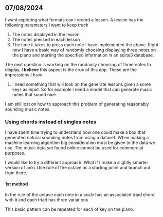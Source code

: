 ## 07/08/2024
I want exploring what formats can I record a lesson. A lesson has the following parameters I want to keep track
1. The notes displayed in the lesson
2. The notes pressed in each lesson
3. The time it takes to press each note
I have implemented the above. Right now I have a basic way of randomly choosing displaying three notes on the piano and starting the specified information in an sqlite3 database.

The next question is working on the randomly choosing of three notes to display. **I believe** this aspect is the crux of this app. These are the impressions I have 
1. I need something that will look on the generate lessons given a some keys as input. So for example I need a model that can generate music notes that sound nice.


I am still lost on how to approach this problem of generating reasonably sounding music notes. 

### Using chords instead of singles notes
I have spent time trying to understand how one could make a box that generated natural sounding notes from using a dataset. When making a machine learning algorithm big consideration must be given to the data we use. The music data set found online cannot be used for commercial purposes.

I would like to try a different approach. What if I make a slightly smarter version of anki. Use rule of the octave as a starting point and branch out from there.

#### 1st method
In the rule of the octave each note in a scale has an associated triad chord with it and each triad has three variations

This basic pattern can be repeated for each of key on the piano.